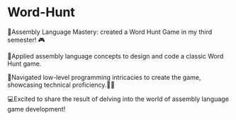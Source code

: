 # Word-Hunt
🚀Assembly Language Mastery: created a Word Hunt Game in my third semester! 🎮

🚀Applied assembly language concepts to design and code a classic Word Hunt game.

🌟Navigated low-level programming intricacies to create the game, showcasing technical proficiency.👩‍💻

💻Excited to share the result of delving into the world of assembly language game development!
